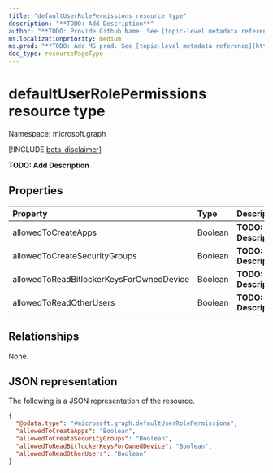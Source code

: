 ```yaml
---
title: "defaultUserRolePermissions resource type"
description: "**TODO: Add Description**"
author: "**TODO: Provide Github Name. See [topic-level metadata reference](https://msgo.azurewebsites.net/add/document/guidelines/metadata.html#topic-level-metadata)**"
ms.localizationpriority: medium
ms.prod: "**TODO: Add MS prod. See [topic-level metadata reference](https://msgo.azurewebsites.net/add/document/guidelines/metadata.html#topic-level-metadata)**"
doc_type: resourcePageType
---
```


# defaultUserRolePermissions resource type

Namespace: microsoft.graph

[!INCLUDE [beta-disclaimer](../../includes/beta-disclaimer.md)]

**TODO: Add Description**

## Properties
|Property|Type|Description|
|:---|:---|:---|
|allowedToCreateApps|Boolean|**TODO: Add Description**|
|allowedToCreateSecurityGroups|Boolean|**TODO: Add Description**|
|allowedToReadBitlockerKeysForOwnedDevice|Boolean|**TODO: Add Description**|
|allowedToReadOtherUsers|Boolean|**TODO: Add Description**|

## Relationships
None.

## JSON representation
The following is a JSON representation of the resource.
<!-- {
  "blockType": "resource",
  "@odata.type": "microsoft.graph.defaultUserRolePermissions"
}
-->
``` json
{
  "@odata.type": "#microsoft.graph.defaultUserRolePermissions",
  "allowedToCreateApps": "Boolean",
  "allowedToCreateSecurityGroups": "Boolean",
  "allowedToReadBitlockerKeysForOwnedDevice": "Boolean",
  "allowedToReadOtherUsers": "Boolean"
}
```


